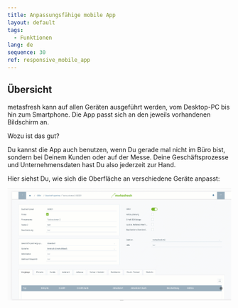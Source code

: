 ```yaml
---
title: Anpassungsfähige mobile App
layout: default
tags:
  - Funktionen
lang: de
sequence: 30
ref: responsive_mobile_app
---
```


## Übersicht
metasfresh kann auf allen Geräten ausgeführt werden, vom Desktop-PC bis hin zum Smartphone. Die App passt sich an den jeweils vorhandenen Bildschirm an.

Wozu ist das gut?

Du kannst die App auch benutzen, wenn Du gerade mal nicht im Büro bist, sondern bei Deinem Kunden oder auf der Messe. Deine Geschäftsprozesse und Unternehmensdaten hast Du also jederzeit zur Hand.

Hier siehst Du, wie sich die Oberfläche an verschiedene Geräte anpasst:

![](assets/Responsive.gif)
